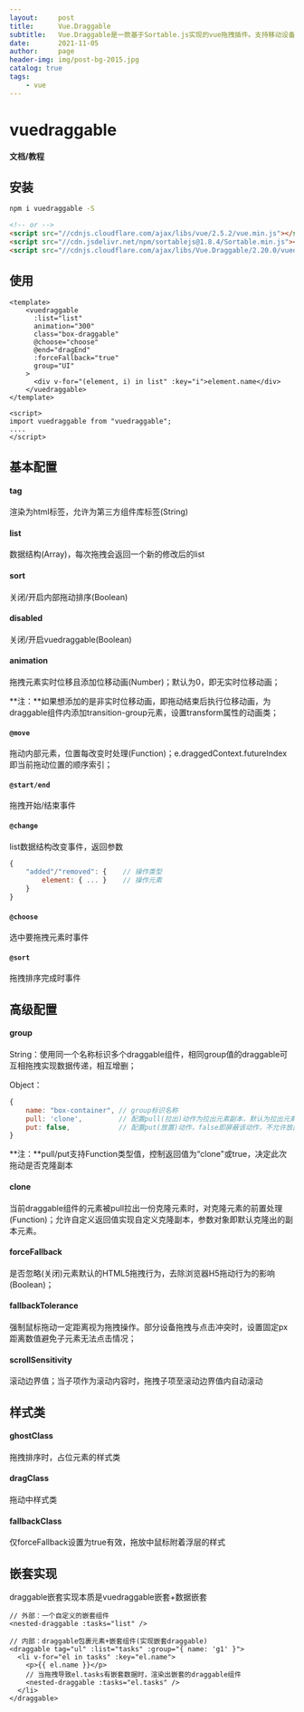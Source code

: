 ```yaml
---
layout:     post
title:      Vue.Draggable
subtitle:   Vue.Draggable是一款基于Sortable.js实现的vue拖拽插件。支持移动设备、拖拽和选择文本、智能滚动，可以在不同列表间拖拽、不依赖jQuery为基础、vue 2过渡动画兼容、支持撤销操作.
date:       2021-11-05
author:     page
header-img: img/post-bg-2015.jpg
catalog: true
tags:
    - vue
---
```


# vuedraggable

**文档/教程**

[官方文档]: https://github.com/SortableJS/Vue.Draggable#readme
[中文文档]: https://www.itxst.com/vue-draggable/tutorial.html
[推荐文章]: https://www.jianshu.com/p/03f0f58f84cc

## 安装

```sh
npm i vuedraggable -S
```

```html
<!-- or -->
<script src="//cdnjs.cloudflare.com/ajax/libs/vue/2.5.2/vue.min.js"></script>
<script src="//cdn.jsdelivr.net/npm/sortablejs@1.8.4/Sortable.min.js"></script>
<script src="//cdnjs.cloudflare.com/ajax/libs/Vue.Draggable/2.20.0/vuedraggable.umd.min.js"></script>
```

## 使用

```vue
<template>
	<vuedraggable
	  :list="list"
	  animation="300"
	  class="box-draggable"
	  @choose="choose"
	  @end="dragEnd"
	  :forceFallback="true"
	  group="UI"
	>
	  <div v-for="(element, i) in list" :key="i">element.name</div>
	</vuedraggable>
</template>

<script>
import vuedraggable from "vuedraggable";
....
</script>
```

## 基本配置

#### tag

渲染为html标签，允许为第三方组件库标签(String)

#### list

数据结构(Array)，每次拖拽会返回一个新的修改后的list

#### sort

关闭/开启内部拖动排序(Boolean)

#### disabled

关闭/开启vuedraggable(Boolean)

#### animation

拖拽元素实时位移且添加位移动画(Number)；默认为0，即无实时位移动画；

**注：**如果想添加的是非实时位移动画，即拖动结束后执行位移动画，为draggable组件内添加transition-group元素，设置transform属性的动画类；

#### ```@move```

拖动内部元素，位置每改变时处理(Function)；e.draggedContext.futureIndex即当前拖动位置的顺序索引；

#### ```@start/end```

拖拽开始/结束事件

#### ```@change```

list数据结构改变事件，返回参数

```js
{
	"added"/"removed": {	// 操作类型
		element: { ... }	// 操作元素
	}
}
```

#### ```@choose```

选中要拖拽元素时事件

#### ```@sort```

拖拽排序完成时事件



## 高级配置

#### group

String：使用同一个名称标识多个draggable组件，相同group值的draggable可互相拖拽实现数据传递，相互增删；

Object：

```js
{
    name: "box-container", // group标识名称
    pull: 'clone',		   // 配置pull(拉出)动作为拉出元素副本，默认为拉出元素本身
    put: false,			   // 配置put(放置)动作，false即屏蔽该动作，不允许放置其他元素
}
```

**注：**pull/put支持Function类型值，控制返回值为“clone"或true，决定此次拖动是否克隆副本

#### clone

当前draggable组件的元素被pull拉出一份克隆元素时，对克隆元素的前置处理(Function)；允许自定义返回值实现自定义克隆副本，参数对象即默认克隆出的副本元素。

#### forceFallback

是否忽略(关闭)元素默认的HTML5拖拽行为，去除浏览器H5拖动行为的影响(Boolean)；

#### fallbackTolerance

强制鼠标拖动一定距离视为拖拽操作。部分设备拖拽与点击冲突时，设置固定px距离数值避免子元素无法点击情况；

#### scrollSensitivity

滚动边界值；当子项作为滚动内容时，拖拽子项至滚动边界值内自动滚动

## 样式类

#### ghostClass

拖拽排序时，占位元素的样式类

#### dragClass

拖动中样式类

#### fallbackClass

仅forceFallback设置为true有效，拖放中鼠标附着浮层的样式

## 嵌套实现

draggable嵌套实现本质是vuedraggable嵌套+数据嵌套

```vue
// 外部：一个自定义的嵌套组件
<nested-draggable :tasks="list" />
```

```vue
// 内部：draggable包裹元素+嵌套组件(实现嵌套draggable)
<draggable tag="ul" :list="tasks" :group="{ name: 'g1' }">
  <li v-for="el in tasks" :key="el.name">
    <p>{{ el.name }}</p>
    // 当拖拽导致el.tasks有嵌套数据时，渲染出嵌套的draggable组件
    <nested-draggable :tasks="el.tasks" />
  </li>
</draggable>
```

